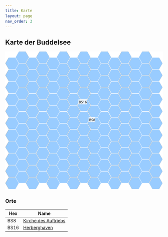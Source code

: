 ```yaml
---
title: Karte
layout: page
nav_order: 3
---
```


## Karte der Buddelsee

![Karte der Buddelsee](../../assets/Sea_Map.png)

### Orte

| Hex | Name|
| --- | --- |
| BS8 | [Kirche des Auftriebs](./sea_locations.html#bs8---kirche-des-auftriebs) |
| BS16 |  [Herberghaven](./sea_locations.html#bs16---herberghaven) | 